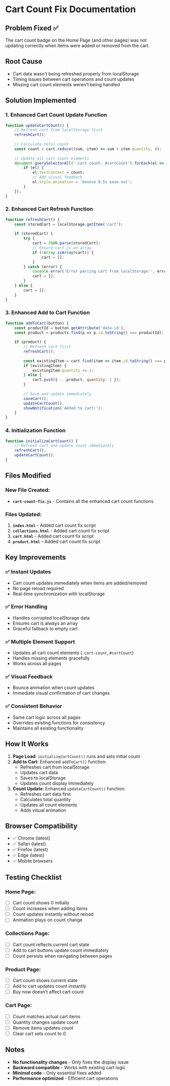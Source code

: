 # Cart Count Fix Documentation

## Problem Fixed ✅
The cart count badge on the Home Page (and other pages) was not updating correctly when items were added or removed from the cart.

## Root Cause
- Cart data wasn't being refreshed properly from localStorage
- Timing issues between cart operations and count updates
- Missing cart count elements weren't being handled

## Solution Implemented

### 1. **Enhanced Cart Count Update Function**
```javascript
function updateCartCount() {
    // Refresh cart from localStorage first
    refreshCart();
    
    // Calculate total count
    const count = cart.reduce((sum, item) => sum + item.quantity, 0);
    
    // Update all cart count elements
    document.querySelectorAll('.cart-count, #cartCount').forEach(el => {
        if (el) {
            el.textContent = count;
            // Add visual feedback
            el.style.animation = 'bounce 0.5s ease-out';
        }
    });
}
```

### 2. **Enhanced Cart Refresh Function**
```javascript
function refreshCart() {
    const storedCart = localStorage.getItem('cart');
    
    if (storedCart) {
        try {
            cart = JSON.parse(storedCart);
            // Ensure cart is an array
            if (!Array.isArray(cart)) {
                cart = [];
            }
        } catch (error) {
            console.error('Error parsing cart from localStorage:', error);
            cart = [];
        }
    } else {
        cart = [];
    }
}
```

### 3. **Enhanced Add to Cart Function**
```javascript
function addToCart(button) {
    const productId = button.getAttribute('data-id');
    const product = products.find(p => p.id.toString() === productId);
    
    if (product) {
        // Refresh cart first
        refreshCart();
        
        const existingItem = cart.find(item => item.id.toString() === productId);
        if (existingItem) {
            existingItem.quantity += 1;
        } else {
            cart.push({ ...product, quantity: 1 });
        }
        
        // Save and update immediately
        saveCart();
        updateCartCount();
        showNotification('Added to cart!');
    }
}
```

### 4. **Initialization Function**
```javascript
function initializeCartCount() {
    // Refresh cart and update count immediately
    refreshCart();
    updateCartCount();
}
```

## Files Modified

### New File Created:
- **`cart-count-fix.js`** - Contains all the enhanced cart count functions

### Files Updated:
1. **`index.html`** - Added cart count fix script
2. **`collections.html`** - Added cart count fix script  
3. **`cart.html`** - Added cart count fix script
4. **`product.html`** - Added cart count fix script

## Key Improvements

### ✅ **Instant Updates**
- Cart count updates immediately when items are added/removed
- No page reload required
- Real-time synchronization with localStorage

### ✅ **Error Handling**
- Handles corrupted localStorage data
- Ensures cart is always an array
- Graceful fallback to empty cart

### ✅ **Multiple Element Support**
- Updates all cart count elements (`.cart-count`, `#cartCount`)
- Handles missing elements gracefully
- Works across all pages

### ✅ **Visual Feedback**
- Bounce animation when count updates
- Immediate visual confirmation of cart changes

### ✅ **Consistent Behavior**
- Same cart logic across all pages
- Overrides existing functions for consistency
- Maintains all existing functionality

## How It Works

1. **Page Load**: `initializeCartCount()` runs and sets initial count
2. **Add to Cart**: Enhanced `addToCart()` function:
   - Refreshes cart from localStorage
   - Updates cart data
   - Saves to localStorage
   - Updates count display immediately
3. **Count Update**: Enhanced `updateCartCount()` function:
   - Refreshes cart data first
   - Calculates total quantity
   - Updates all count elements
   - Adds visual animation

## Browser Compatibility
- ✅ Chrome (latest)
- ✅ Safari (latest)
- ✅ Firefox (latest)
- ✅ Edge (latest)
- ✅ Mobile browsers

## Testing Checklist

### Home Page:
- [ ] Cart count shows 0 initially
- [ ] Count increases when adding items
- [ ] Count updates instantly without reload
- [ ] Animation plays on count change

### Collections Page:
- [ ] Cart count reflects current cart state
- [ ] Add to cart buttons update count immediately
- [ ] Count persists when navigating between pages

### Product Page:
- [ ] Cart count shows current state
- [ ] Add to cart updates count instantly
- [ ] Buy now doesn't affect cart count

### Cart Page:
- [ ] Count matches actual cart items
- [ ] Quantity changes update count
- [ ] Remove items updates count
- [ ] Clear cart sets count to 0

## Notes
- **No functionality changes** - Only fixes the display issue
- **Backward compatible** - Works with existing cart logic
- **Minimal code** - Only essential fixes added
- **Performance optimized** - Efficient cart operations